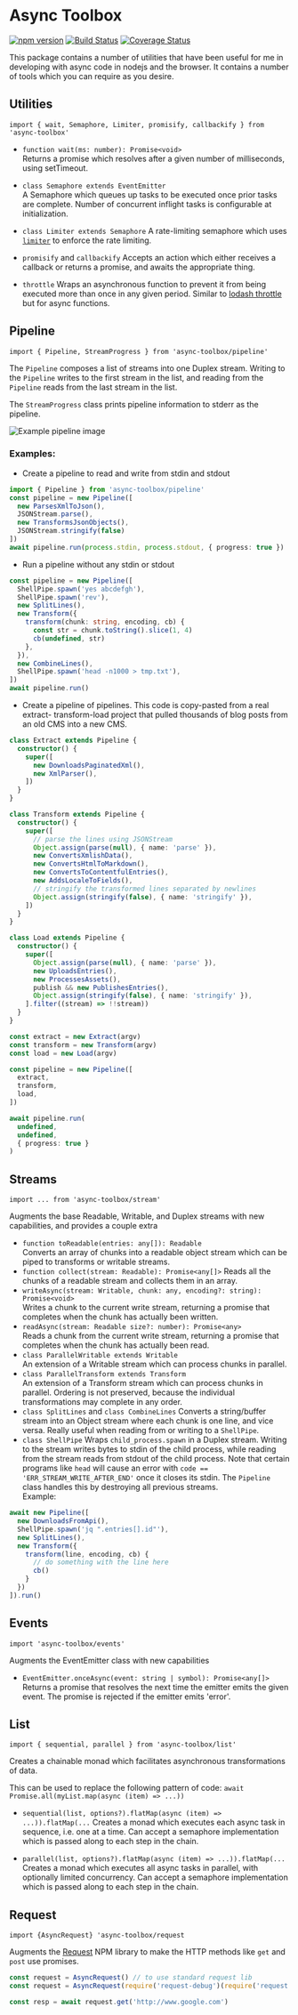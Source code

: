 # Async Toolbox

[![npm version](https://badge.fury.io/js/async-toolbox.svg)](https://badge.fury.io/js/async-toolbox)
[![Build Status](https://travis-ci.org/gburgett/async-toolbox.svg?branch=master)](https://travis-ci.org/gburgett/async-toolbox)
[![Coverage Status](https://coveralls.io/repos/github/gburgett/async-toolbox/badge.svg?branch=master)](https://coveralls.io/github/gburgett/async-toolbox?branch=master)

This package contains a number of utilities that have been useful for me in developing
with async code in nodejs and the browser.  It contains a number of tools which
you can require as you desire.

## Utilities

`import { wait, Semaphore, Limiter, promisify, callbackify } from 'async-toolbox'`

* `function wait(ms: number): Promise<void>`  
  Returns a promise which resolves after a given number of milliseconds, using setTimeout.

* `class Semaphore extends EventEmitter`  
    A Semaphore which queues up tasks to be executed once prior tasks are complete.
    Number of concurrent inflight tasks is configurable at initialization.

* `class Limiter extends Semaphore`
    A rate-limiting semaphore which uses [`limiter`](https://www.npmjs.com/package/limiter) to enforce the rate limiting.

* `promisify` and `callbackify`
    Accepts an action which either receives a callback or returns a promise,
    and awaits the appropriate thing.

* `throttle`
    Wraps an asynchronous function to prevent it from being executed more than
    once in any given period.  Similar to [lodash throttle](https://lodash.com/docs/4.17.15#throttle) but for async functions.

## Pipeline

`import { Pipeline, StreamProgress } from 'async-toolbox/pipeline'`

The `Pipeline` composes a list of streams into one Duplex stream.  Writing to the `Pipeline` writes to the first stream
in the list, and reading from the `Pipeline` reads from the last stream in the list.

The `StreamProgress` class prints pipeline information to stderr as the pipeline.

![Example pipeline image](doc/pipeline.jpg)

### Examples:

* Create a pipeline to read and write from stdin and stdout
```ts
import { Pipeline } from 'async-toolbox/pipeline'
const pipeline = new Pipeline([
  new ParsesXmlToJson(),
  JSONStream.parse(),
  new TransformsJsonObjects(),
  JSONStream.stringify(false)
])
await pipeline.run(process.stdin, process.stdout, { progress: true })
```

* Run a pipeline without any stdin or stdout
```ts
const pipeline = new Pipeline([
  ShellPipe.spawn('yes abcdefgh'),
  ShellPipe.spawn('rev'),
  new SplitLines(),
  new Transform({
    transform(chunk: string, encoding, cb) {
      const str = chunk.toString().slice(1, 4)
      cb(undefined, str)
    },
  }),
  new CombineLines(),
  ShellPipe.spawn('head -n1000 > tmp.txt'),
])
await pipeline.run()
```

* Create a pipeline of pipelines.  This code is copy-pasted from a real extract-
transform-load project that pulled thousands of blog posts from an old CMS into
a new CMS.
```ts
class Extract extends Pipeline {
  constructor() {
    super([
      new DownloadsPaginatedXml(),
      new XmlParser(),
    ])
  }
}

class Transform extends Pipeline {
  constructor() {
    super([
      // parse the lines using JSONStream
      Object.assign(parse(null), { name: 'parse' }),
      new ConvertsXmlishData(),
      new ConvertsHtmlToMarkdown(),
      new ConvertsToContentfulEntries(),
      new AddsLocaleToFields(),
      // stringify the transformed lines separated by newlines
      Object.assign(stringify(false), { name: 'stringify' }),
    ])
  }
}

class Load extends Pipeline {
  constructor() {
    super([
      Object.assign(parse(null), { name: 'parse' }),
      new UploadsEntries(),
      new ProcessesAssets(),
      publish && new PublishesEntries(),
      Object.assign(stringify(false), { name: 'stringify' }),
    ].filter((stream) => !!stream))
  }
}

const extract = new Extract(argv)
const transform = new Transform(argv)
const load = new Load(argv)

const pipeline = new Pipeline([
  extract,
  transform,
  load,
])

await pipeline.run(
  undefined,
  undefined,
  { progress: true }
)
```

## Streams

`import ... from 'async-toolbox/stream'`

Augments the base Readable, Writable, and Duplex streams with new capabilities, and provides a couple extra

* `function toReadable(entries: any[]): Readable`  
  Converts an array of chunks into a readable object stream which can be piped to transforms or writable streams.
* `function collect(stream: Readable): Promise<any[]>`
  Reads all the chunks of a readable stream and collects them in an array.
* `writeAsync(stream: Writable, chunk: any, encoding?: string): Promise<void>`  
  Writes a chunk to the current write stream, returning a promise that completes when the chunk has actually been written.
* `readAsync(stream: Readable size?: number): Promise<any>`  
  Reads a chunk from the current write stream, returning a promise that completes when the chunk has actually been read.
* `class ParallelWritable extends Writable`  
  An extension of a Writable stream which can process chunks in parallel.
* `class ParallelTransform extends Transform`  
  An extension of a Transform stream which can process chunks in parallel.  Ordering is not preserved, because the individual transformations may complete in any order.
* `class SplitLines` and `class CombineLines`
  Converts a string/buffer stream into an Object stream where each chunk is one line, and vice versa.
  Really useful when reading from or writing to a `ShellPipe`.
* `class ShellPipe`
  Wraps `child_process.spawn` in a Duplex stream.  Writing to the stream writes bytes to stdin of the child process,
  while reading from the stream reads from stdout of the child process.  Note that certain programs like `head` will 
  cause an error with `code == 'ERR_STREAM_WRITE_AFTER_END'` once it closes its stdin.  The `Pipeline` class handles
  this by destroying all previous streams.  
  Example:
```ts
await new Pipeline([
  new DownloadsFromApi(),
  ShellPipe.spawn('jq ".entries[].id"'),
  new SplitLines(),
  new Transform({
    transform(line, encoding, cb) {
      // do something with the line here
      cb()
    }
  })
]).run()
```

## Events

`import 'async-toolbox/events'`

Augments the EventEmitter class with new capabilities

* `EventEmitter.onceAsync(event: string | symbol): Promise<any[]>`  
  Returns a promise that resolves the next time the emitter emits the given event.  The promise is rejected if the emitter emits 'error'.

## List

`import { sequential, parallel } from 'async-toolbox/list'`

Creates a chainable monad which facilitates asynchronous transformations of data.

This can be used to replace the following pattern of code:
`await Promise.all(myList.map(async (item) => ...))`

* `sequential(list, options?).flatMap(async (item) => ...)).flatMap(...`
  Creates a monad which executes each async task in sequence, i.e. one at a time.
  Can accept a semaphore implementation which is passed along to each step in the chain.

* `parallel(list, options?).flatMap(async (item) => ...)).flatMap(...`
  Creates a monad which executes all async tasks in parallel, with optionally limited concurrency.
  Can accept a semaphore implementation which is passed along to each step in the chain.

## Request

`import {AsyncRequest} 'async-toolbox/request`

Augments the [Request](https://www.npmjs.com/package/request) NPM library
to make the HTTP methods like `get` and `post` use promises.

```ts
const request = AsyncRequest() // to use standard request lib
const request = AsyncRequest(require('request-debug')(require('request'))) // alternate constructor

const resp = await request.get('http://www.google.com')
```
